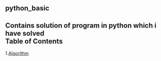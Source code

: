 ## python_basic
Contains solution of program in python which i have solved<br>
Table of Contents
--------------------
1.[Algorithm](https://github.com/Amandeepanmol/python_basic/tree/master/Algorithm)
